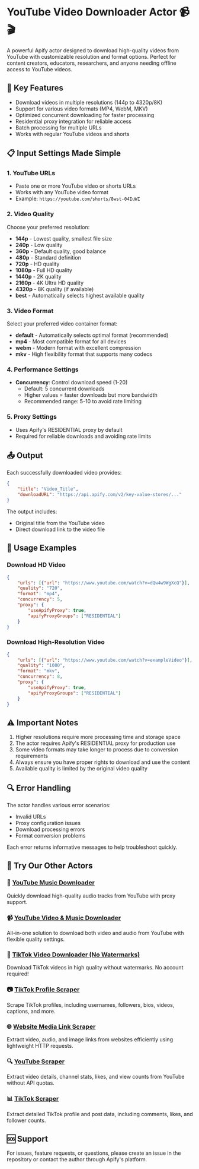 # YouTube Video Downloader Actor 📹🎬

A powerful Apify actor designed to download high-quality videos from YouTube with customizable resolution and format options. Perfect for content creators, educators, researchers, and anyone needing offline access to YouTube videos.

## 🌟 Key Features

- Download videos in multiple resolutions (144p to 4320p/8K)
- Support for various video formats (MP4, WebM, MKV)
- Optimized concurrent downloading for faster processing
- Residential proxy integration for reliable access
- Batch processing for multiple URLs
- Works with regular YouTube videos and shorts

## 📋 Input Settings Made Simple

### 1. YouTube URLs
- Paste one or more YouTube video or shorts URLs
- Works with any YouTube video format
- Example: `https://youtube.com/shorts/8wst-04IuWI`

### 2. Video Quality
Choose your preferred resolution:
- **144p** - Lowest quality, smallest file size
- **240p** - Low quality
- **360p** - Default quality, good balance
- **480p** - Standard definition
- **720p** - HD quality
- **1080p** - Full HD quality
- **1440p** - 2K quality
- **2160p** - 4K Ultra HD quality
- **4320p** - 8K quality (if available)
- **best** - Automatically selects highest available quality

### 3. Video Format
Select your preferred video container format:
- **default** - Automatically selects optimal format (recommended)
- **mp4** - Most compatible format for all devices
- **webm** - Modern format with excellent compression
- **mkv** - High flexibility format that supports many codecs

### 4. Performance Settings
- **Concurrency**: Control download speed (1-20)
  - Default: 5 concurrent downloads
  - Higher values = faster downloads but more bandwidth
  - Recommended range: 5-10 to avoid rate limiting

### 5. Proxy Settings
- Uses Apify's RESIDENTIAL proxy by default
- Required for reliable downloads and avoiding rate limits

## 📤 Output

Each successfully downloaded video provides:
```json
{
    "title": "Video_Title",
    "downloadURL": "https://api.apify.com/v2/key-value-stores/..."
}
```

The output includes:
- Original title from the YouTube video
- Direct download link to the video file

## 🚀 Usage Examples

### Download HD Video
```json
{
    "urls": [{"url": "https://www.youtube.com/watch?v=dQw4w9WgXcQ"}],
    "quality": "720",
    "format": "mp4",
    "concurrency": 5,
    "proxy": {
        "useApifyProxy": true,
        "apifyProxyGroups": ["RESIDENTIAL"]
    }
}
```

### Download High-Resolution Video
```json
{
    "urls": [{"url": "https://www.youtube.com/watch?v=exampleVideo"}],
    "quality": "1080",
    "format": "mkv",
    "concurrency": 8,
    "proxy": {
        "useApifyProxy": true,
        "apifyProxyGroups": ["RESIDENTIAL"]
    }
}
```

## ⚠️ Important Notes

1. Higher resolutions require more processing time and storage space
2. The actor requires Apify's RESIDENTIAL proxy for production use
3. Some video formats may take longer to process due to conversion requirements
4. Always ensure you have proper rights to download and use the content
5. Available quality is limited by the original video quality

## 🔍 Error Handling

The actor handles various error scenarios:
- Invalid URLs
- Proxy configuration issues
- Download processing errors
- Format conversion problems

Each error returns informative messages to help troubleshoot quickly.

## 🚀 Try Our Other Actors

### 🎵 [YouTube Music Downloader](https://apify.com/thenetaji/youtube-music-downloader/api/openapi?utm_source=actor-docs&utm_medium=readme&utm_campaign=thenetaji)
Quickly download high-quality audio tracks from YouTube with proxy support.

### 📹 [YouTube Video & Music Downloader](https://apify.com/thenetaji/youtube-video-and-music-downloader?utm_source=actor-docs&utm_medium=readme&utm_campaign=thenetaji)
All-in-one solution to download both video and audio from YouTube with flexible quality settings.

### 🎵 [TikTok Video Downloader (No Watermarks)](https://apify.com/thenetaji/tiktok-video-downloader/api?utm_source=actor-docs&utm_medium=readme&utm_campaign=thenetaji)
Download TikTok videos in high quality without watermarks. No account required!

### 📷 [TikTok Profile Scraper](https://apify.com/thenetaji/tiktok-profile-scraper/api?utm_source=actor-docs&utm_medium=readme&utm_campaign=thenetaji)
Scrape TikTok profiles, including usernames, followers, bios, videos, captions, and more.

### 🌐 [Website Media Link Scraper](https://apify.com/thenetaji/website-media-link-scraper/api?utm_source=actor-docs&utm_medium=readme&utm_campaign=thenetaji)
Extract video, audio, and image links from websites efficiently using lightweight HTTP requests.

### 🔍 [YouTube Scraper](https://apify.com/thenetaji/youtube-scraper?utm_source=actor-docs&utm_medium=readme&utm_campaign=thenetaji)
Extract video details, channel stats, likes, and view counts from YouTube without API quotas.

### 📊 [TikTok Scraper](https://apify.com/thenetaji/tiktok-scraper?utm_source=actor-docs&utm_medium=readme&utm_campaign=thenetaji)
Extract detailed TikTok profile and post data, including comments, likes, and follower counts.

## 🆘 Support

For issues, feature requests, or questions, please create an issue in the repository or contact the author through Apify's platform.